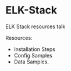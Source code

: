 # ELK-Stack
ELK Stack resources talk


Resources:

- Installation Steps
- Config Samples
- Data Samples.